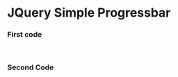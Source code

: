 # JQuery Simple Progressbar 

### First code

<script></br>
        $(document).ready(function () {</br>
            var currentPercentage = 0;</br>
            var priviousPercentage = 0;</br>
            function animateProgressbar(priviousPercentage, currentPercentage){</br>
                $("#innerDiv").animate({</br>
                    'width':(currentPercentage*500)/100</br>
                },3000)</br>
                if(priviousPercentage>currentPercentage)</br>
                currentPercentage-=1;</br>
                $({counter :priviousPercentage}).animate({ counter:currentPercentage},{</br>
                    duration:3000,</br>
                step:function(){</br>
                    $("#innerDiv").text(Math.ceil(this.counter)+" %") </br>
                }})</br>
            }</br>
            $("#myButton").click(function(){</br>
                priviousPercentage = currentPercentage;</br>
                currentPercentage = $("#ddlPercentages").val()</br>
                animateProgressbar(priviousPercentage, currentPercentage);</br>
            })</br>
        })</br>
    </script></br>
    
### Second Code
<script></br>
        $(document).ready(function () {</br>
            function animateProgressbar(percentage){</br>
                $("#innerDiv").animate({</br>
                    'width':(percentage*500)/100</br>
                },</br>
                {    duration:3000,</br>
                    step:function(now, tween){</br>
                         $("#innerDiv").text(Math.ceil((now/500)*100) + " %")</br>
                    }</br>
                }</br>
                )            </br>
            }</br>
            $("#myButton").click(function(){</br>
                animateProgressbar($("#ddlPercentages").val());</br>
            })</br>
        })</br>
    </script></br>
